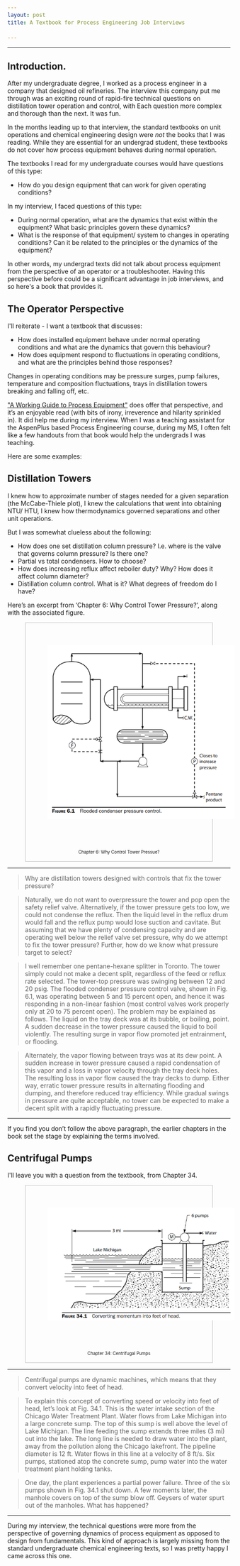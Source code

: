 ```yaml
---
layout: post
title: A Textbook for Process Engineering Job Interviews

---
```


<hr>

## Introduction.

After my undergraduate degree, I worked as a process engineer in a company that designed oil refineries. The interview this company put me through was an exciting round of rapid-fire technical questions on distillation tower operation and control, with Each question more complex and thorough than the next. It was fun.

In the months leading up to that interview, the standard textbooks on unit operations and chemical engineering design were _not_ the books that I was reading. While they are essential for an undergrad student, these textbooks do not cover how process equipment behaves during normal operation. 

The textbooks I read for my undergraduate courses would have questions of this type:
* How do you design equipment that can work for given operating conditions? 

In my interview, I faced questions of this type: 
* During normal operation, what are the dynamics that exist within the equipment? What basic principles govern these dynamics? 
* What is the response of that equipment/ system to changes in operating conditions? Can it be related to the principles or the dynamics of the equipment? 

In other words, my undergrad texts did not talk about process equipment from the perspective of an operator or a troubleshooter. Having this perspective before could be a significant advantage in job interviews, and so here's a book that provides it.

## The Operator Perspective

I'll reiterate - I want a textbook that discusses:

* How does installed equipment behave under normal operating conditions and what are the dynamics that govern this behaviour? 
* How does equipment respond to fluctuations in operating conditions, and what are the principles behind those responses?

Changes in operating conditions may be pressure surges, pump failures, temperature and composition fluctuations, trays in distillation towers breaking and falling off, etc.

<a href = "https://www.amazon.com/Working-Guide-Process-Equipment-Fourth/dp/0071828060/ref=asc_df_0071828060/?tag=hyprod-20&linkCode=df0&hvadid=312151261589&hvpos=1o1&hvnetw=g&hvrand=8563399688151018071&hvpone=&hvptwo=&hvqmt=&hvdev=c&hvdvcmdl=&hvlocint=&hvlocphy=1014927&hvtargid=pla-462862950444&psc=1&tag=&ref=&adgrpid=58874700461&hvpone=&hvptwo=&hvadid=312151261589&hvpos=1o1&hvnetw=g&hvrand=8563399688151018071&hvqmt=&hvdev=c&hvdvcmdl=&hvlocint=&hvlocphy=1014927&hvtargid=pla-462862950444">"A Working Guide to Process Equipment"</a> does offer that perspective, and it’s an enjoyable read (with bits of irony, irreverence and hilarity sprinkled in). It did help me during my interview. When I was a teaching assistant for the AspenPlus based Process Engineering course, during my MS, I often felt like a few handouts from that book would help the undergrads I was teaching.

Here are some examples:

## Distillation Towers

I knew how to approximate number of stages needed for a given separation (the McCabe-Thiele plot), I knew the calculations that went into obtaining NTU/ HTU, I knew how thermodynamics governed separations and other unit operations.

But I was somewhat clueless about the following:

* How does one set distillation column pressure? I.e. where is the valve that governs column pressure? Is there one?
* Partial vs total condensers. How to choose?
* How does increasing reflux affect reboiler duty? Why? How does it affect column diameter?
* Distillation column control. What is it? What degrees of freedom do I have?

Here’s an excerpt from ‘Chapter 6: Why Control Tower Pressure?‘, along with the associated figure.

<!-- Here is the code for the figure. It's clunky and maybe we should do something in the CSS files to make it prettier -->
<center>
<figure style="border: 1px solid #C0C0C0">
<img src="/images/process-eng1.png" align="center" hspace="50" vspace="50"/>
<figcaption>
	
<small><small>
Chapter 6: Why Control Tower Pressue?</small></small>
	
</figcaption>
<!--
	629x561 pixels
![Flagella](/images/flagella.png "From Wikipedia")
-->
</figure>
</center>
<!-- --END FIGURE-- -->
<hr>

> Why are distillation towers designed with controls that fix the tower
pressure?

>Naturally, we do not want to overpressure the tower and pop open the safety relief valve. Alternatively, if the tower pressure gets too low, we could not condense the reflux. Then the liquid level in the reflux drum would fall and the reflux pump would lose suction and cavitate. But assuming that we have plenty of condensing capacity and are operating well below the relief valve set pressure, why do we attempt to fix the tower pressure? Further, how do we know what pressure target to select?

>I well remember one pentane-hexane splitter in Toronto. The tower simply could not make a decent split, regardless of the feed or reflux rate selected. The tower-top pressure was swinging between 12 and 20 psig. The flooded condenser pressure control valve, shown in Fig. 6.1, was operating between 5 and 15 percent open, and hence it was responding in a non-linear fashion (most control valves work properly only at 20 to 75 percent open). The problem may be explained as follows. The liquid on the tray deck was at its bubble, or boiling, point. A sudden decrease in the tower pressure caused the liquid to boil violently. The resulting surge in vapor flow promoted jet entrainment, or flooding.

>Alternately, the vapor flowing between trays was at its dew point. A sudden increase in tower pressure caused a rapid condensation of this vapor and a loss in vapor velocity through the tray deck holes. The resulting loss in vapor flow caused the tray decks to dump. Either way, erratic tower pressure results in alternating flooding and dumping, and therefore reduced tray efficiency. While gradual swings in pressure are quite acceptable, no tower can be expected to make a decent split with a rapidly fluctuating pressure.

<hr>

If you find you don’t follow the above paragraph, the earlier chapters in the book set the stage by explaining the terms involved.

## Centrifugal Pumps

I'll leave you with a question from the textbook, from Chapter 34. 

<!-- Here is the code for the figure. It's clunky and maybe we should do something in the CSS files to make it prettier -->
<center>
<figure style="border: 1px solid #C0C0C0">
<img src="/images/process-eng2.png" align="center" hspace="50" vspace="50"/>
<figcaption>
	
<small><small>
Chapter 34: Centrifugal Pumps</small></small>
	
</figcaption>
<!--
	629x561 pixels
![Flagella](/images/flagella.png "From Wikipedia")
-->
</figure>
</center>
<!-- --END FIGURE-- -->

<hr>

>Centrifugal pumps are dynamic machines, which means that they convert velocity into feet of head.

>To explain this concept of converting speed or velocity into feet of head, let’s look at Fig. 34.1. This is the water intake section of the Chicago Water Treatment Plant. Water flows from Lake Michigan into a large concrete sump. The top of this sump is well above the level of Lake Michigan. The line feeding the sump extends three miles (3 mi) out into the lake. The long line is needed to draw water into the plant, away from the pollution along the Chicago lakefront. The pipeline diameter is 12 ft. Water flows in this line at a velocity of 8 ft/s. Six pumps, stationed atop the concrete sump, pump water into the water treatment plant holding tanks.

>One day, the plant experiences a partial power failure. Three of the six pumps shown in Fig. 34.1 shut down. A few moments later, the manhole covers on top of the sump blow off. Geysers of water spurt out of the manholes. What has happened?

<hr>

During my interview, the technical questions were more from the perspective of governing dynamics of process equipment as opposed to design from fundamentals. This kind of approach is largely missing from the standard undergraduate chemical engineering texts, so I was pretty happy I came across this one. 